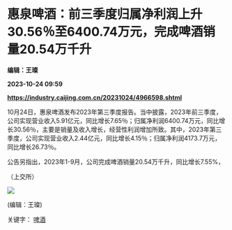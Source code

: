 # 惠泉啤酒：前三季度归属净利润上升30.56％至6400.74万元，完成啤酒销量20.54万千升
**编辑：王璨**

**2023-10-24 09:59**

**https://industry.caijing.com.cn/20231024/4966598.shtml**

10月24日，惠泉啤酒发布2023年第三季度报告。当中披露，2023年前三季度，公司实现营业收入5.91亿元，同比增长7.65％；归属净利润6400.74万元，同比增长30.56％，主要是销量及收入增长，经营性利润增加所致。其中，2023年第三季度，公司实现营业收入2.44亿元，同比增长4.15％；归属净利润4173.7万元，同比增长26.73％。

公告另指出，2023年1-9月，公司完成啤酒销量20.54万千升，同比增长7.55%，

（上交所）

![](https://tx1.cdn.caijing.com.cn/2014-03-27/114048455.jpg)

(编辑：王璨)

关键字： [啤酒](https://app.caijing.com.cn/tags.php?tag=%E5%95%A4%E9%85%92 "啤酒")